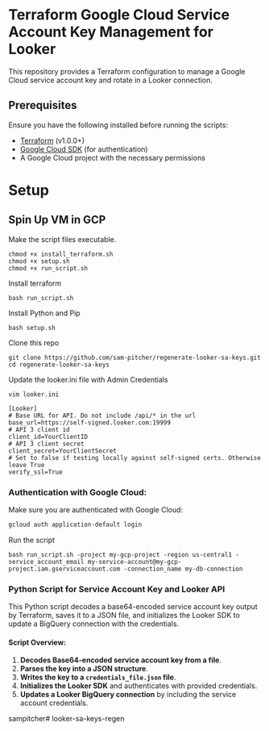 # Terraform Google Cloud Service Account Key Management for Looker

This repository provides a Terraform configuration to manage a Google Cloud service account key and rotate in a Looker connection.

## Prerequisites

Ensure you have the following installed before running the scripts:

- [Terraform](https://www.terraform.io/downloads.html) (v1.0.0+)
- [Google Cloud SDK](https://cloud.google.com/sdk/docs/install) (for authentication)
- A Google Cloud project with the necessary permissions

# Setup

## Spin Up VM in GCP

Make the script files executable.
```
chmod +x install_terraform.sh
chmod +x setup.sh
chmod +x run_script.sh
```
Install terraform
```
bash run_script.sh
```
Install Python and Pip
```
bash setup.sh
```
Clone this repo
```
git clone https://github.com/sam-pitcher/regenerate-looker-sa-keys.git
cd regenerate-looker-sa-keys
```
Update the looker.ini file with Admin Credentials
```
vim looker.ini
```
```
[Looker]
# Base URL for API. Do not include /api/* in the url
base_url=https://self-signed.looker.com:19999
# API 3 client id
client_id=YourClientID
# API 3 client secret
client_secret=YourClientSecret
# Set to false if testing locally against self-signed certs. Otherwise leave True
verify_ssl=True
```

### Authentication with Google Cloud:

Make sure you are authenticated with Google Cloud:

```bash
gcloud auth application-default login
```
Run the script
```
bash run_script.sh -project my-gcp-project -region us-central1 -service_account_email my-service-account@my-gcp-project.iam.gserviceaccount.com -connection_name my-db-connection
```

### Python Script for Service Account Key and Looker API

This Python script decodes a base64-encoded service account key output by Terraform, saves it to a JSON file, and initializes the Looker SDK to update a BigQuery connection with the credentials.

#### Script Overview:

1. **Decodes Base64-encoded service account key from a file**.
2. **Parses the key into a JSON structure**.
3. **Writes the key to a `credentials_file.json` file**.
4. **Initializes the Looker SDK** and authenticates with provided credentials.
5. **Updates a Looker BigQuery connection** by including the service account credentials.

sampitcher# looker-sa-keys-regen
